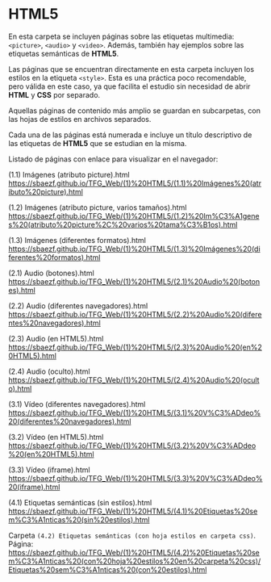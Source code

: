 ﻿# HTML5
En esta carpeta se incluyen páginas sobre las etiquetas multimedia: `<picture>`, `<audio>` y `<video>`. Además, también hay ejemplos sobre las etiquetas semánticas de **HTML5**.

Las páginas que se encuentran directamente en esta carpeta incluyen los estilos en la etiqueta `<style>`. Esta es una práctica poco recomendable, pero válida en este caso, ya que facilita el estudio sin necesidad de abrir **HTML** y **CSS** por separado.

Aquellas páginas de contenido más amplio se guardan en subcarpetas, con las hojas de estilos en archivos separados.

Cada una de las páginas está numerada e incluye un título descriptivo de las etiquetas de **HTML5** que se estudian en la misma.

Listado de páginas con enlace para visualizar en el navegador:

(1.1) Imágenes (atributo picture).html
https://sbaezf.github.io/TFG_Web/(1)%20HTML5/(1.1)%20Imágenes%20(atributo%20picture).html


(1.2) Imágenes (atributo picture, varios tamaños).html
https://sbaezf.github.io/TFG_Web/(1)%20HTML5/(1.2)%20Im%C3%A1genes%20(atributo%20picture%2C%20varios%20tama%C3%B1os).html


(1.3) Imágenes (diferentes formatos).html
https://sbaezf.github.io/TFG_Web/(1)%20HTML5/(1.3)%20Imágenes%20(diferentes%20formatos).html


(2.1) Audio (botones).html						
https://sbaezf.github.io/TFG_Web/(1)%20HTML5/(2.1)%20Audio%20(botones).html


(2.2) Audio (diferentes navegadores).html		
https://sbaezf.github.io/TFG_Web/(1)%20HTML5/(2.2)%20Audio%20(diferentes%20navegadores).html


(2.3) Audio (en HTML5).html						
https://sbaezf.github.io/TFG_Web/(1)%20HTML5/(2.3)%20Audio%20(en%20HTML5).html


(2.4) Audio (oculto).html						
https://sbaezf.github.io/TFG_Web/(1)%20HTML5/(2.4)%20Audio%20(oculto).html


(3.1) Vídeo (diferentes navegadores).html		
https://sbaezf.github.io/TFG_Web/(1)%20HTML5/(3.1)%20V%C3%ADdeo%20(diferentes%20navegadores).html


(3.2) Vídeo (en HTML5).html						
https://sbaezf.github.io/TFG_Web/(1)%20HTML5/(3.2)%20V%C3%ADdeo%20(en%20HTML5).html


(3.3) Vídeo (iframe).html						
https://sbaezf.github.io/TFG_Web/(1)%20HTML5/(3.3)%20V%C3%ADdeo%20(iframe).html


(4.1) Etiquetas semánticas (sin estilos).html	
https://sbaezf.github.io/TFG_Web/(1)%20HTML5/(4.1)%20Etiquetas%20sem%C3%A1nticas%20(sin%20estilos).html


Carpeta `(4.2) Etiquetas semánticas (con hoja estilos en carpeta css)`. Página: https://sbaezf.github.io/TFG_Web/(1)%20HTML5/(4.2)%20Etiquetas%20sem%C3%A1nticas%20(con%20hoja%20estilos%20en%20carpeta%20css)/Etiquetas%20sem%C3%A1nticas%20(con%20estilos).html
